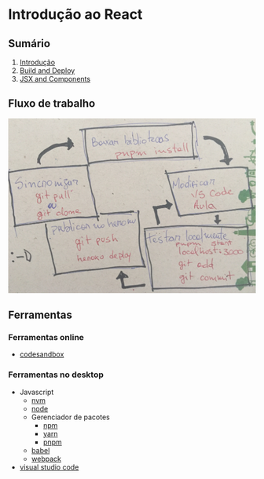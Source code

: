 # [](#header-1) Introdução ao React


## [](#header-2) Sumário

1. [Introdução](react-01-intro)
2. [Build and Deploy](react-02-build)
3. [JSX and Components](react-03-components)


## [](#header-2) Fluxo de trabalho

![Fluxo de trabalho com o React e Heroku](img/react-flow.jpg)

## [](#header-2) Ferramentas

### [](#header-3) Ferramentas online

- [codesandbox](https://codesandbox.io/s/nk8nkn4q40)


### [](#header-3) Ferramentas no desktop

- Javascript
  - [nvm](https://github.com/creationix/nvm)
  - [node](https://nodejs.org/)
  - Gerenciador de pacotes
    - [npm](https://www.npmjs.com)
    - [yarn](https://yarnpkg.com)
    - [pnpm](https://pnpm.js.org)
  - [babel](http://babeljs.io)
  - [webpack](https://webpack.js.org)
- [visual studio code](https://code.visualstudio.com)